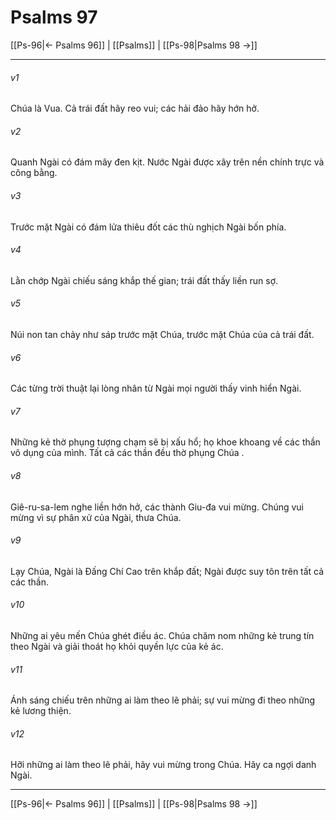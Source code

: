 # Psalms 97

[[Ps-96|← Psalms 96]] | [[Psalms]] | [[Ps-98|Psalms 98 →]]
***



###### v1 
Chúa là Vua. Cả trái đất hãy reo vui; các hải đảo hãy hớn hở. 

###### v2 
Quanh Ngài có đám mây đen kịt. Nước Ngài được xây trên nền chính trực và công bằng. 

###### v3 
Trước mặt Ngài có đám lửa thiêu đốt các thù nghịch Ngài bốn phía. 

###### v4 
Lằn chớp Ngài chiếu sáng khắp thế gian; trái đất thấy liền run sợ. 

###### v5 
Núi non tan chảy như sáp trước mặt Chúa, trước mặt Chúa của cả trái đất. 

###### v6 
Các từng trời thuật lại lòng nhân từ Ngài mọi người thấy vinh hiển Ngài. 

###### v7 
Những kẻ thờ phụng tượng chạm sẽ bị xấu hổ; họ khoe khoang về các thần vô dụng của mình. Tất cả các thần đều thờ phụng Chúa . 

###### v8 
Giê-ru-sa-lem nghe liền hớn hở, các thành Giu-đa vui mừng. Chúng vui mừng vì sự phân xử của Ngài, thưa Chúa. 

###### v9 
Lạy Chúa, Ngài là Đấng Chí Cao trên khắp đất; Ngài được suy tôn trên tất cả các thần. 

###### v10 
Những ai yêu mến Chúa ghét điều ác. Chúa chăm nom những kẻ trung tín theo Ngài và giải thoát họ khỏi quyền lực của kẻ ác. 

###### v11 
Ánh sáng chiếu trên những ai làm theo lẽ phải; sự vui mừng đi theo những kẻ lương thiện. 

###### v12 
Hỡi những ai làm theo lẽ phải, hãy vui mừng trong Chúa. Hãy ca ngợi danh Ngài.

***
[[Ps-96|← Psalms 96]] | [[Psalms]] | [[Ps-98|Psalms 98 →]]
